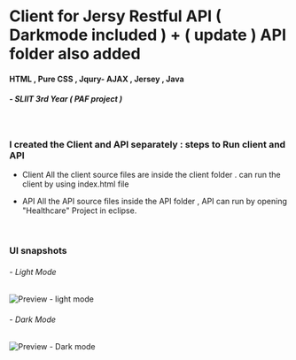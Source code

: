 # Client for Jersy Restful API ( Darkmode included ) + ( update ) API folder also added

  

#### HTML , Pure CSS , Jqury- AJAX , Jersey , Java

##### - SLIIT 3rd Year ( PAF project )

&nbsp;


### I created the Client and API separately : steps to Run client and API

* Client
       All the client source files are inside the client folder . can run the client by using index.html file 

 * API
 All the API source files inside the API folder , API can run by opening "Healthcare" Project in eclipse.




&nbsp;
&nbsp;

 ### UI snapshots

###### - Light Mode

  

![Preview - light mode](https://raw.githubusercontent.com/VihangaN/Jersy-rest-client-and-api/master/Client-frontend/ui%20snap/Screenshot%202020-04-26%20at%2017.46.28.png)

  

###### - Dark Mode

  

![Preview - Dark mode](https://raw.githubusercontent.com/VihangaN/Jersy-rest-client-and-api/master/Client-frontend/ui%20snap/Screenshot%202020-04-26%20at%2017.46.45.png)

